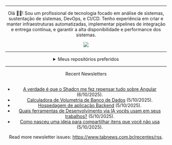 <div align="center">
<hr>
<p>Olá 👋🏾! Sou um profissional de tecnologia focado em análise de sistemas, sustentação de sistemas, DevOps, e CI/CD. Tenho experiência em criar e manter infraestruturas automatizadas, implementar pipelines de integração e entrega contínua, e garantir a alta disponibilidade e performance dos sistemas.</p>
  <img src="https://media.giphy.com/media/yAGIvCiwPJn5C/giphy.gif">
<hr>
  <details>
  <summary>Meus repositórios preferidos</summary>
  <br />
  Alguns dos meus melhores repositórios:
  <br />
<br />
  <ul><li><a href=https://github.com/commitgeist/aluratube target="_blank" rel="noopener noreferrer">commitgeist/aluratube</a> (<b>0</b> ✨ and <b>0</b> 🍴): Aluratube - Desenvolvido durante a imersão React da Alura no final de 2022</li><li><a href=https://github.com/commitgeist/nlw-ia target="_blank" rel="noopener noreferrer">commitgeist/nlw-ia</a> (<b>0</b> ✨ and <b>0</b> 🍴): Projeto desenvolvido durante a NLW IA - Usando a API da OPENAI</li><li><a href=https://github.com/commitgeist/nlw-journey-ia target="_blank" rel="noopener noreferrer">commitgeist/nlw-journey-ia</a> (<b>0</b> ✨ and <b>0</b> 🍴): NLW IA - Agent de viagens usando python + langchain + GPT</li>
<li>More coming soon :).</li>
</ul>
  </details>
  <hr/>
    <summary>Recent Newsletters</summary>
  <br />
  <ul>
    <li><a href=https://www.tabnews.com.br/DevWally/a-verdade-e-que-o-shadcn-me-fez-repensar-tudo-sobre-angular target="_blank" rel="noopener noreferrer">A verdade é que o Shadcn me fez repensar tudo sobre Angular</a> (6/10/2025).</li><li><a href=https://www.tabnews.com.br/brunossf/calculadora-de-volumetria-de-banco-de-dados target="_blank" rel="noopener noreferrer">Calculadora de Volumetria de Banco de Dados</a> (5/10/2025).</li><li><a href=https://www.tabnews.com.br/cristian0messi/hospedagem-de-aplicacao-backend target="_blank" rel="noopener noreferrer">Hospedagem de aplicação Backend</a> (5/10/2025).</li><li><a href=https://www.tabnews.com.br/JonnyD/quais-ferramentas-de-desenvolvimento-via-ia-voces-usam-em-seus-trabalhos target="_blank" rel="noopener noreferrer">Quais ferramentas de Desenvolvimento via IA vocês usam em seus trabalhos?</a> (5/10/2025).</li><li><a href=https://www.tabnews.com.br/VittorDaniel/como-nasceu-uma-ideia-para-compartilhar-itens-que-voce-nao-usa target="_blank" rel="noopener noreferrer">Como nasceu uma ideia para compartilhar itens que você não usa</a> (5/10/2025).</li>
  </ul>
<p>Read more newsletter issues: <a href="https://www.tabnews.com.br/recentes/rss">https://www.tabnews.com.br/recentes/rss</a>.</p>
  </details>
